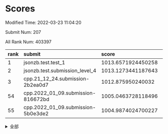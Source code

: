 # Scores

Modified Time: 2022-03-23 11:04:20

Submit Num: 207

All Rank Num: 403397

| rank |               submit               |       score        |       sigma        | pk_num |
| :--- | :--------------------------------- | :----------------- | :----------------- | :----- |
| 1    | jsonzb.test.test_1                 | 1013.6571924450258 | 0.8184135951333961 | 7795   |
| 2    | jsonzb.test.submission_level_4     | 1013.1273441187643 | 0.7981118393675062 | 7798   |
| 3    | cpp.21_12_24.submission-2b2ea0d7   | 1012.875950240032  | 0.8010600077567115 | 7793   |
| 54   | cpp.2022_01_09.submission-816672bd | 1005.0463728118496 | 0.7338980949262256 | 7797   |
| 55   | cpp.2022_01_09.submission-5b0e3de2 | 1004.9874024700227 | 0.7191321076972595 | 7799   |


<details>
<summary>全部</summary>

| rank |                 submit                 |       score        |       sigma        | pk_num |
| :--- | :------------------------------------- | :----------------- | :----------------- | :----- |
| 1    | jsonzb.test.test_1                     | 1013.6571924450258 | 0.8184135951333961 | 7795   |
| 2    | jsonzb.test.submission_level_4         | 1013.1273441187643 | 0.7981118393675062 | 7798   |
| 3    | cpp.21_12_24.submission-2b2ea0d7       | 1012.875950240032  | 0.8010600077567115 | 7793   |
| 4    | gobigger.level_3.submission_level_3_30 | 1011.4826931202385 | 0.7721229266646755 | 7791   |
| 5    | gobigger.level_3.submission_level_3_25 | 1011.4494459962103 | 0.7815349227567975 | 7798   |
| 6    | gobigger.level_3.submission_level_3_23 | 1011.2974708349444 | 0.7519122100197243 | 7796   |
| 7    | gobigger.level_3.submission_level_3_27 | 1011.2313038681708 | 0.7487856025125644 | 7791   |
| 8    | gobigger.level_3.submission_level_3_4  | 1011.0247487995263 | 0.7549513378102691 | 7795   |
| 9    | gobigger.level_3.submission_level_3_0  | 1010.9655902755534 | 0.7608630550149501 | 7794   |
| 10   | gobigger.level_3.submission_level_3_36 | 1010.8832346522162 | 0.7541724611530962 | 7794   |
| 11   | gobigger.level_3.submission_level_3_42 | 1010.7856724469154 | 0.7680774723292321 | 7786   |
| 12   | gobigger.level_3.submission_level_3_21 | 1010.641416026177  | 0.7534373755062489 | 7795   |
| 13   | gobigger.level_3.submission_level_3_28 | 1010.6369349867596 | 0.7460302263960956 | 7798   |
| 14   | gobigger.level_3.submission_level_3_20 | 1010.6096089395545 | 0.7728996234425773 | 7795   |
| 15   | gobigger.level_3.submission_level_3_15 | 1010.5785234479741 | 0.7677529212472932 | 7799   |
| 16   | gobigger.level_3.submission_level_3_3  | 1010.2809154791241 | 0.7671536776588722 | 7793   |
| 17   | gobigger.level_3.submission_level_3_37 | 1010.2628441557151 | 0.7885223381848999 | 7798   |
| 18   | gobigger.level_3.submission_level_3_29 | 1010.2594351546143 | 0.7486375287684359 | 7797   |
| 19   | gobigger.level_3.submission_level_3_43 | 1010.2235886599605 | 0.7857461886493431 | 7792   |
| 20   | gobigger.level_3.submission_level_3_22 | 1010.206370133132  | 0.7622210300069366 | 7790   |
| 21   | gobigger.level_3.submission_level_3_9  | 1010.1871962121628 | 0.7773094159219756 | 7793   |
| 22   | gobigger.level_3.submission_level_3_49 | 1010.1641605894981 | 0.7428368127596733 | 7796   |
| 23   | gobigger.level_3.submission_level_3_24 | 1010.1571511962294 | 0.7760747995506315 | 7796   |
| 24   | gobigger.level_3.submission_level_3_19 | 1010.1562597898667 | 0.773923868515551  | 7790   |
| 25   | gobigger.level_3.submission_level_3_45 | 1010.144116183466  | 0.7577527214655859 | 7788   |
| 26   | gobigger.level_3.submission_level_3_38 | 1010.1396979565072 | 0.7373375858491822 | 7799   |
| 27   | gobigger.level_3.submission_level_3_40 | 1010.1363932401723 | 0.7637499087276557 | 7799   |
| 28   | gobigger.level_3.submission_level_3_6  | 1010.084969578259  | 0.7530616996752141 | 7793   |
| 29   | gobigger.level_3.submission_level_3_26 | 1010.0503060544135 | 0.7459641341341984 | 7795   |
| 30   | gobigger.level_3.submission_level_3_34 | 1009.9978657046106 | 0.7528208395488772 | 7793   |
| 31   | gobigger.level_3.submission_level_3_11 | 1009.8925455802889 | 0.7978945948841597 | 7793   |
| 32   | gobigger.level_3.submission_level_3_47 | 1009.8025842069088 | 0.7489721316835912 | 7799   |
| 33   | gobigger.level_3.submission_level_3_39 | 1009.7751091059373 | 0.7838564414474383 | 7793   |
| 34   | gobigger.level_3.submission_level_3_5  | 1009.7271382640381 | 0.7632776695585127 | 7794   |
| 35   | gobigger.level_3.submission_level_3_44 | 1009.6959883074513 | 0.7649177268908707 | 7793   |
| 36   | gobigger.level_3.submission_level_3_48 | 1009.6577422272442 | 0.7592696384337825 | 7795   |
| 37   | gobigger.level_3.submission_level_3_46 | 1009.6217699868406 | 0.763050240547067  | 7792   |
| 38   | gobigger.level_3.submission_level_3_33 | 1009.6204837230262 | 0.7695080417594993 | 7800   |
| 39   | gobigger.level_3.submission_level_3_16 | 1009.5952272665667 | 0.7495102422951114 | 7793   |
| 40   | gobigger.level_3.submission_level_3_12 | 1009.458543273584  | 0.7572501085030157 | 7795   |
| 41   | gobigger.level_3.submission_level_3_32 | 1009.4570873206665 | 0.7369201008383071 | 7791   |
| 42   | gobigger.level_3.submission_level_3_17 | 1009.4278003717681 | 0.7396884476516195 | 7794   |
| 43   | gobigger.level_3.submission_level_3_35 | 1009.3434681504934 | 0.7357284425881632 | 7793   |
| 44   | gobigger.level_3.submission_level_3_31 | 1009.2905523343894 | 0.7365446170892462 | 7795   |
| 45   | gobigger.level_3.submission_level_3_14 | 1009.2403690520857 | 0.7462914441640566 | 7793   |
| 46   | gobigger.level_3.submission_level_3_1  | 1009.1816290417678 | 0.7446655624896923 | 7793   |
| 47   | gobigger.level_3.submission_level_3_41 | 1009.1517359943268 | 0.7313251901428487 | 7792   |
| 48   | gobigger.level_3.submission_level_3_18 | 1009.125162649698  | 0.7660396000110185 | 7799   |
| 49   | gobigger.level_3.submission_level_3_10 | 1009.1144013606602 | 0.750466451306604  | 7797   |
| 50   | gobigger.level_3.submission_level_3_7  | 1008.9013431995163 | 0.7612765646378536 | 7794   |
| 51   | gobigger.level_3.submission_level_3_2  | 1008.8117465590096 | 0.7370319149107755 | 7798   |
| 52   | gobigger.level_3.submission_level_3_13 | 1008.7991253080953 | 0.7586252860001472 | 7797   |
| 53   | gobigger.level_3.submission_level_3_8  | 1008.7029670903453 | 0.7622831829646942 | 7798   |
| 54   | cpp.2022_01_09.submission-816672bd     | 1005.0463728118496 | 0.7338980949262256 | 7797   |
| 55   | cpp.2022_01_09.submission-5b0e3de2     | 1004.9874024700227 | 0.7191321076972595 | 7799   |
| 56   | gobigger.level_1.submission_level_1_30 | 1004.8099665657871 | 0.7226996869958011 | 7796   |
| 57   | gobigger.level_1.submission_level_1_44 | 1004.697516691803  | 0.7384885427612122 | 7799   |
| 58   | gobigger.level_1.submission_level_1_19 | 1004.4351759430367 | 0.7209717719840324 | 7793   |
| 59   | gobigger.level_1.submission_level_1_1  | 1004.3080641601637 | 0.7276655074805455 | 7793   |
| 60   | gobigger.level_1.submission_level_1_41 | 1004.2771287194703 | 0.7251730290612689 | 7793   |
| 61   | gobigger.level_1.submission_level_1_18 | 1004.1226220219257 | 0.7330020011426199 | 7800   |
| 62   | gobigger.level_1.submission_level_1_34 | 1004.1182858317725 | 0.7263797716396628 | 7795   |
| 63   | gobigger.level_1.submission_level_1_4  | 1004.0709659410466 | 0.7001626329011242 | 7792   |
| 64   | gobigger.level_1.submission_level_1_43 | 1004.0699288471462 | 0.7208926204538446 | 7798   |
| 65   | gobigger.level_1.submission_level_1_38 | 1004.0323671095281 | 0.7213085025326204 | 7793   |
| 66   | gobigger.level_1.submission_level_1_23 | 1003.9599545460384 | 0.7031550828099814 | 7797   |
| 67   | gobigger.level_1.submission_level_1_35 | 1003.9540881092095 | 0.7274748707950924 | 7794   |
| 68   | gobigger.level_1.submission_level_1_11 | 1003.8817418051333 | 0.7190445763952263 | 7799   |
| 69   | gobigger.level_1.submission_level_1_27 | 1003.7573624526998 | 0.717140269201837  | 7799   |
| 70   | gobigger.level_1.submission_level_1_45 | 1003.7478502866124 | 0.7109006980570508 | 7796   |
| 71   | gobigger.level_1.submission_level_1_33 | 1003.6467602848296 | 0.7167921823520093 | 7792   |
| 72   | gobigger.level_1.submission_level_1_37 | 1003.5834486363879 | 0.7151958880992746 | 7793   |
| 73   | gobigger.level_1.submission_level_1_9  | 1003.5282940844169 | 0.7052261844246338 | 7797   |
| 74   | gobigger.level_1.submission_level_1_42 | 1003.5168078871795 | 0.7225616379089724 | 7789   |
| 75   | gobigger.level_1.submission_level_1_29 | 1003.3985583415279 | 0.726213998727872  | 7798   |
| 76   | gobigger.level_1.submission_level_1_5  | 1003.3891905707716 | 0.7192343414872615 | 7799   |
| 77   | gobigger.level_1.submission_level_1_7  | 1003.371580238151  | 0.726802028256842  | 7795   |
| 78   | gobigger.level_1.submission_level_1_40 | 1003.3595620044854 | 0.7142270957170544 | 7790   |
| 79   | gobigger.level_1.submission_level_1_0  | 1003.3213600656827 | 0.7181771573848763 | 7793   |
| 80   | gobigger.level_1.submission_level_1_2  | 1003.3120631573274 | 0.7096468660961839 | 7795   |
| 81   | gobigger.level_1.submission_level_1_8  | 1003.2967887015484 | 0.702877111352146  | 7792   |
| 82   | gobigger.level_1.submission_level_1_47 | 1003.2916529726137 | 0.7337895803464243 | 7801   |
| 83   | gobigger.level_1.submission_level_1_26 | 1003.2636498251185 | 0.7147659124460413 | 7796   |
| 84   | gobigger.level_1.submission_level_1_31 | 1003.2019407240929 | 0.7128773862006174 | 7796   |
| 85   | gobigger.level_1.submission_level_1_10 | 1003.1666469747609 | 0.7194411732311393 | 7793   |
| 86   | gobigger.level_1.submission_level_1_3  | 1003.1035535849869 | 0.7123959458908413 | 7796   |
| 87   | gobigger.level_1.submission_level_1_25 | 1003.0887213155429 | 0.7080347519283505 | 7794   |
| 88   | gobigger.level_1.submission_level_1_17 | 1003.0679165728554 | 0.710052586870479  | 7801   |
| 89   | gobigger.level_1.submission_level_1_20 | 1003.0560771890415 | 0.7084807861147984 | 7796   |
| 90   | gobigger.level_1.submission_level_1_32 | 1003.0341130902016 | 0.7213236871604589 | 7794   |
| 91   | gobigger.level_1.submission_level_1_39 | 1002.992809285527  | 0.7118519786758895 | 7799   |
| 92   | gobigger.level_1.submission_level_1_36 | 1002.9031749667148 | 0.7238355687214878 | 7796   |
| 93   | gobigger.level_1.submission_level_1_24 | 1002.8189439154756 | 0.712518726357803  | 7791   |
| 94   | gobigger.level_1.submission_level_1_15 | 1002.8130979897014 | 0.726444400204091  | 7791   |
| 95   | gobigger.level_1.submission_level_1_48 | 1002.8047851288107 | 0.7121127253373525 | 7799   |
| 96   | gobigger.level_1.submission_level_1_12 | 1002.8044013611661 | 0.7180974664615091 | 7796   |
| 97   | gobigger.level_1.submission_level_1_14 | 1002.7558610580431 | 0.7145370519262073 | 7797   |
| 98   | gobigger.level_1.submission_level_1_22 | 1002.7500952148391 | 0.7247057803954561 | 7794   |
| 99   | gobigger.level_1.submission_level_1_13 | 1002.7443740163301 | 0.714350143623931  | 7793   |
| 100  | gobigger.level_1.submission_level_1_21 | 1002.5057320574749 | 0.71532938031272   | 7791   |
| 101  | gobigger.level_1.submission_level_1_49 | 1002.4603623264364 | 0.7146682635365086 | 7797   |
| 102  | gobigger.level_1.submission_level_1_28 | 1002.4227396636629 | 0.7102664499704914 | 7797   |
| 103  | gobigger.level_1.submission_level_1_16 | 1002.214849552713  | 0.7205234888989391 | 7798   |
| 104  | gobigger.level_1.submission_level_1_6  | 1002.0324624399373 | 0.7146513354715323 | 7793   |
| 105  | gobigger.level_1.submission_level_1_46 | 1001.643061479038  | 0.7057550703559669 | 7795   |
| 106  | gobigger.random.submission_random_15   | 997.380742113308   | 0.7171758295574452 | 7797   |
| 107  | gobigger.random.submission_random_20   | 997.1795263308272  | 0.7125536275051015 | 7795   |
| 108  | gobigger.random.submission_random_28   | 997.0223324983152  | 0.7118490938452554 | 7794   |
| 109  | gobigger.random.submission_random_11   | 996.7787522126367  | 0.709965496279242  | 7793   |
| 110  | gobigger.random.submission_random_40   | 996.7529406535915  | 0.7047404118592229 | 7796   |
| 111  | gobigger.random.submission_random_26   | 996.7332447764051  | 0.7209032375625732 | 7797   |
| 112  | gobigger.random.submission_random_29   | 996.6483949081772  | 0.7084178542507715 | 7798   |
| 113  | gobigger.random.submission_random_32   | 996.6340834974885  | 0.7104927922832867 | 7796   |
| 114  | gobigger.random.submission_random_3    | 996.5832532111073  | 0.7086726249589871 | 7793   |
| 115  | gobigger.random.submission_random_45   | 996.5323005725764  | 0.7054452299712772 | 7797   |
| 116  | gobigger.random.submission_random_27   | 996.4896302697086  | 0.7149254570987925 | 7797   |
| 117  | gobigger.random.submission_random_17   | 996.3584401379917  | 0.6996970970405982 | 7796   |
| 118  | gobigger.random.submission_random_21   | 996.3072815902395  | 0.7094085078425885 | 7789   |
| 119  | gobigger.random.submission_random_5    | 996.2734909216022  | 0.706916511210887  | 7793   |
| 120  | gobigger.random.submission_random_19   | 996.2650072783739  | 0.7175982379111601 | 7797   |
| 121  | gobigger.random.submission_random_7    | 996.2402844908518  | 0.7107195676894492 | 7791   |
| 122  | gobigger.random.submission_random_6    | 996.2131566088159  | 0.7166868489180953 | 7795   |
| 123  | gobigger.random.submission_random_24   | 996.2119716979777  | 0.7105130367957521 | 7792   |
| 124  | gobigger.random.submission_random_22   | 996.2118193366574  | 0.7086680303373557 | 7793   |
| 125  | gobigger.random.submission_random_9    | 996.1652067947138  | 0.7061265055792395 | 7796   |
| 126  | gobigger.random.submission_random_23   | 996.1287187830875  | 0.7000047829284171 | 7796   |
| 127  | gobigger.random.submission_random_0    | 996.0737621541218  | 0.7086947887775803 | 7790   |
| 128  | gobigger.random.submission_random_35   | 996.0473246608113  | 0.7238040272079552 | 7793   |
| 129  | gobigger.random.submission_random_14   | 996.0237046448289  | 0.7127604260821843 | 7794   |
| 130  | gobigger.random.submission_random_33   | 996.0163458343726  | 0.7028527678749222 | 7791   |
| 131  | gobigger.random.submission_random_4    | 996.0065675778378  | 0.7108497694597176 | 7798   |
| 132  | gobigger.random.submission_random_42   | 995.9237786180773  | 0.704355504224089  | 7798   |
| 133  | gobigger.random.submission_random_25   | 995.8895153517417  | 0.7076174394820315 | 7796   |
| 134  | gobigger.random.submission_random_38   | 995.8008346785205  | 0.7163571648352695 | 7794   |
| 135  | gobigger.random.submission_random_43   | 995.7726438000168  | 0.7139119452863447 | 7798   |
| 136  | gobigger.random.submission_random_2    | 995.747969298915   | 0.7179517452707794 | 7800   |
| 137  | gobigger.random.submission_random_49   | 995.7333192667431  | 0.6996936363317687 | 7792   |
| 138  | gobigger.random.submission_random_41   | 995.7302509052176  | 0.7033618576868371 | 7795   |
| 139  | gobigger.random.submission_random_47   | 995.7119010878486  | 0.6962947386127295 | 7797   |
| 140  | gobigger.random.submission_random_31   | 995.7033775969735  | 0.7104722325645577 | 7796   |
| 141  | gobigger.random.submission_random_10   | 995.6884789984232  | 0.7056210758266704 | 7792   |
| 142  | gobigger.random.submission_random_8    | 995.633784060091   | 0.7189310522137821 | 7793   |
| 143  | gobigger.random.submission_random_13   | 995.617402124177   | 0.7081532358966942 | 7792   |
| 144  | gobigger.random.submission_random_36   | 995.6157631296547  | 0.7373968740489013 | 7794   |
| 145  | gobigger.random.submission_random_44   | 995.6045500460403  | 0.7156836469417771 | 7797   |
| 146  | gobigger.random.submission_random_34   | 995.597034326997   | 0.7227135066008383 | 7795   |
| 147  | gobigger.random.submission_random_12   | 995.578755754543   | 0.7177730324863788 | 7792   |
| 148  | gobigger.random.submission_random_18   | 995.4970284533377  | 0.7128206426226983 | 7793   |
| 149  | gobigger.random.submission_random_48   | 995.4946436180273  | 0.7220823181795134 | 7791   |
| 150  | gobigger.random.submission_random_16   | 995.4756916638204  | 0.7253127790975127 | 7798   |
| 151  | gobigger.random.submission_random_39   | 995.3886489398651  | 0.7178447856488941 | 7800   |
| 152  | gobigger.random.submission_random_37   | 995.2289614305345  | 0.7115974166146122 | 7796   |
| 153  | gobigger.random.submission_random_1    | 995.0319942902352  | 0.7167650514858616 | 7799   |
| 154  | gobigger.random.submission_random_30   | 994.7775063323147  | 0.7230990312499804 | 7799   |
| 155  | gobigger.random.submission_random_46   | 994.1634745263322  | 0.7268714760956062 | 7802   |
| 156  | gobigger.level_2.submission_level_2_2  | 993.5822944937903  | 0.7320870589663642 | 7801   |
| 157  | gobigger.level_2.submission_level_2_23 | 993.3085324403261  | 0.7284451847240158 | 7793   |
| 158  | gobigger.level_2.submission_level_2_22 | 993.2744248714001  | 0.7390108681020828 | 7797   |
| 159  | gobigger.level_2.submission_level_2_0  | 993.2711113560212  | 0.7241362483469432 | 7794   |
| 160  | gobigger.level_2.submission_level_2_38 | 993.179726760563   | 0.7242119872670706 | 7799   |
| 161  | gobigger.level_2.submission_level_2_3  | 993.0986742303063  | 0.7239725488117795 | 7797   |
| 162  | gobigger.level_2.submission_level_2_41 | 993.032751472064   | 0.7396316106836789 | 7798   |
| 163  | gobigger.level_2.submission_level_2_19 | 992.9838732795012  | 0.72636959933607   | 7797   |
| 164  | gobigger.level_2.submission_level_2_12 | 992.9047831860593  | 0.7248513617274047 | 7795   |
| 165  | gobigger.level_2.submission_level_2_49 | 992.879525394924   | 0.7510598299196388 | 7795   |
| 166  | gobigger.level_2.submission_level_2_16 | 992.8600836271089  | 0.7395769767300509 | 7792   |
| 167  | gobigger.level_2.submission_level_2_35 | 992.6844755866497  | 0.7311915674747066 | 7796   |
| 168  | gobigger.level_2.submission_level_2_33 | 992.6765850876126  | 0.738589466740306  | 7791   |
| 169  | gobigger.level_2.submission_level_2_44 | 992.5271026839495  | 0.7486198451962335 | 7790   |
| 170  | gobigger.level_2.submission_level_2_7  | 992.5129125854447  | 0.7504386138893132 | 7791   |
| 171  | gobigger.level_2.submission_level_2_1  | 992.5040893053314  | 0.7397833385615864 | 7799   |
| 172  | gobigger.level_2.submission_level_2_27 | 992.4980359412887  | 0.729581091448882  | 7792   |
| 173  | gobigger.level_2.submission_level_2_18 | 992.4673999566469  | 0.7301113208328674 | 7803   |
| 174  | gobigger.level_2.submission_level_2_13 | 992.4434993901095  | 0.7475808932471572 | 7797   |
| 175  | gobigger.level_2.submission_level_2_14 | 992.4298880798532  | 0.745145139928555  | 7794   |
| 176  | gobigger.level_2.submission_level_2_46 | 992.3896293669259  | 0.738438004279418  | 7799   |
| 177  | gobigger.level_2.submission_level_2_21 | 992.3618731114486  | 0.744929388784893  | 7788   |
| 178  | gobigger.level_2.submission_level_2_25 | 992.1234267143981  | 0.7421517951107474 | 7792   |
| 179  | gobigger.level_2.submission_level_2_10 | 992.0876004552003  | 0.7424819899146028 | 7797   |
| 180  | gobigger.level_2.submission_level_2_48 | 992.0818282206096  | 0.7357801198289041 | 7798   |
| 181  | gobigger.level_2.submission_level_2_45 | 992.0726883758115  | 0.739245171440378  | 7793   |
| 182  | gobigger.level_2.submission_level_2_4  | 992.0592907099614  | 0.7303508725245147 | 7797   |
| 183  | gobigger.level_2.submission_level_2_26 | 992.0308444297506  | 0.7219550263945252 | 7791   |
| 184  | gobigger.level_2.submission_level_2_32 | 991.9871510925358  | 0.7428639632356584 | 7798   |
| 185  | gobigger.level_2.submission_level_2_24 | 991.9446846888962  | 0.7443336391152441 | 7790   |
| 186  | gobigger.level_2.submission_level_2_9  | 991.8994994474126  | 0.7294054626664    | 7791   |
| 187  | gobigger.level_2.submission_level_2_20 | 991.8488018200503  | 0.7367471159885428 | 7795   |
| 188  | gobigger.level_2.submission_level_2_5  | 991.7828460308118  | 0.7412663051969479 | 7798   |
| 189  | gobigger.level_2.submission_level_2_36 | 991.7781338768549  | 0.7510312268086684 | 7797   |
| 190  | gobigger.level_2.submission_level_2_29 | 991.7620357068515  | 0.7609245673956525 | 7793   |
| 191  | gobigger.level_2.submission_level_2_28 | 991.617055635541   | 0.7463995863466005 | 7797   |
| 192  | gobigger.level_2.submission_level_2_31 | 991.6134444367998  | 0.7279320266520128 | 7799   |
| 193  | gobigger.level_2.submission_level_2_47 | 991.6104909089265  | 0.7434045316380833 | 7800   |
| 194  | gobigger.level_2.submission_level_2_42 | 991.5807264999946  | 0.7401768861177865 | 7797   |
| 195  | gobigger.level_2.submission_level_2_15 | 991.4430800842342  | 0.7486232374214308 | 7801   |
| 196  | gobigger.level_2.submission_level_2_6  | 991.2803850201971  | 0.7431895883862057 | 7792   |
| 197  | gobigger.level_2.submission_level_2_39 | 991.1471317595995  | 0.7683963798433311 | 7799   |
| 198  | gobigger.level_2.submission_level_2_17 | 991.0813849917896  | 0.7373589426616559 | 7795   |
| 199  | gobigger.level_2.submission_level_2_8  | 991.0380130498755  | 0.7594083979949203 | 7791   |
| 200  | gobigger.level_2.submission_level_2_11 | 990.8618282738365  | 0.738795598659821  | 7798   |
| 201  | gobigger.level_2.submission_level_2_30 | 990.6075770058286  | 0.7616488794525266 | 7795   |
| 202  | gobigger.level_2.submission_level_2_37 | 990.5364348254524  | 0.7590875038839671 | 7796   |
| 203  | gobigger.level_2.submission_level_2_34 | 990.2573911334001  | 0.763967511889583  | 7793   |
| 204  | gobigger.level_2.submission_level_2_43 | 989.9192664268613  | 0.765491317918347  | 7793   |
| 205  | gobigger.level_2.submission_level_2_40 | 989.7189389378199  | 0.7835862585178042 | 7798   |
| 206  | gobigger.none.submission_none_0        | 978.1674402554783  | 1.2312145812593172 | 7793   |
| 207  | gobigger.none.submission_none_1        | 976.2811842322851  | 1.4463406249725215 | 7799   |

</details>